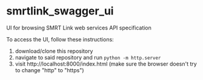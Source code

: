 # smrtlink_swagger_ui

UI for browsing SMRT Link web services API specification

To access the UI, follow these instructions:

1. download/clone this repository
2. navigate to said repository and run `python -m http.server`
3. visit http://localhost:8000/index.html (make sure the browser doesn't try to change "http" to "https")
